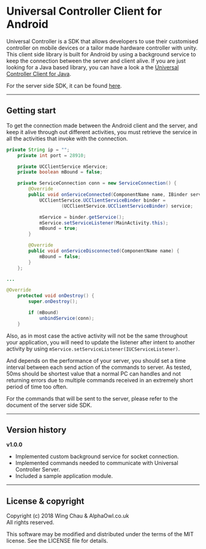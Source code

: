 # Universal Controller Client for Android

Universal Controller is a SDK that allows developers to use their customised 
controller on mobile devices or a tailor made hardware controller with unity. 
This client side library is built for Android by using a background service to 
keep the connection between the server and client alive. If you are just 
looking for a Java based library, you can have a look a the 
[Universal Controller Client for Java](https://github.com/iamWing/uc-client-java).

For the server side SDK, it can be found 
[here](https://github.com/iamWing/UniversalController_Server).

---

## Getting start

To get the connection made between the Android client and the server, and keep 
it alive through out different activities, you must retrieve the service in all 
the activities that invoke with the connection.

```java
private String ip = "";
    private int port = 28910;

    private UCClientService mService;
    private boolean mBound = false;

    private ServiceConnection conn = new ServiceConnection() {
        @Override
        public void onServiceConnected(ComponentName name, IBinder service) {
            UCClientService.UCClientServiceBinder binder =
                    (UCClientService.UCClientServiceBinder) service;

            mService = binder.getService();
            mService.setServiceListener(MainActivity.this);
            mBound = true;
        }

        @Override
        public void onServiceDisconnected(ComponentName name) {
            mBound = false;
        }
    };

...

@Override
    protected void onDestroy() {
        super.onDestroy();

        if (mBound)
            unbindService(conn);
    }
```

Also, as in most case the active activity will not be the same throughout your 
application, you will need to update the listener after intent to another 
activity by using `mService.setServiceListener(IUCServiceListener)`.

And depends on the performance of your server, you should set a time interval 
between each send action of the commands to server. As tested, 50ms should be 
shortest value that a normal PC can handles and not returning errors due to 
multiple commands received in an extremely short period of time too often.

For the commands that will be sent to the server, please refer to the 
document of the server side SDK.

---

## Version history

__v1.0.0__

- Implemented custom background service for socket connection.
- Implemented commands needed to communicate with Universal Controller Server.
- Included a sample application module.

---

## License & copyright

Copyright (c) 2018 Wing Chau & AlphaOwl.co.uk
<br />
All rights reserved.

This software may be modified and distributed under the terms
of the MIT license. See the LICENSE file for details.